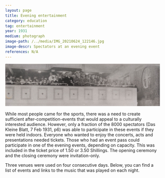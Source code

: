 ```yaml
---
layout: page
title: Evening entertainment
category: education
tag: entertainment
year: 1931
medium: photograph
image-path: /../media/IMG_20210624_122146.jpg
image-descr: Spectators at an evening event
references: N/A
---
```

<img src="../media/IMG_20210624_122146.jpg" class="img-fluid" alt="Spectators at an evening event">
<p>While most people came for the sports, there was a need to create sufficient after-competition-events that would appeal to a culturally interested audience. However, only a fraction of the 8000 spectators (Das Kleine Blatt, 7 Feb 1931, p6) was able to participate in these events if they were held indoors. Everyone who wanted to enjoy the concerts, acts and presentations needed tickets. Those who had an event pass could participate in one of the evening events, depending on capacity. This was included in the ticket price of 1.50 or 3.50 Shillings. The opening ceremony and the closing ceremony were invitation-only.</p>
<p>Three venues were used on four consecutive days. Below, you can find a list of events and links to the music that was played on each night.</p>